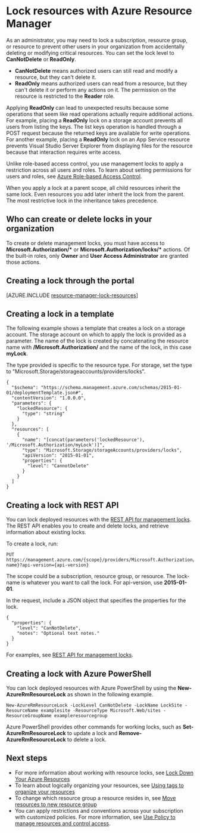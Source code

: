 <properties 
    pageTitle="Lock Resources with Resource Manager | Microsoft Azure" 
    description="Prevent users from updating or deleting certain resources by applying a restriction to all users and roles." 
    services="azure-resource-manager" 
    documentationCenter="" 
    authors="tfitzmac" 
    manager="timlt" 
    editor="tysonn"/>

<tags 
    ms.service="azure-resource-manager" 
    ms.workload="multiple" 
    ms.tgt_pltfrm="na" 
    ms.devlang="na" 
    ms.topic="article" 
    ms.date="08/15/2016" 
    ms.author="tomfitz"/>

# <a name="lock-resources-with-azure-resource-manager"></a>Lock resources with Azure Resource Manager

As an administrator, you may need to lock a subscription, resource group, or resource to prevent other users in your organization from accidentally deleting or modifying critical resources. You can set the lock level to **CanNotDelete** or **ReadOnly**. 

- **CanNotDelete** means authorized users can still read and modify a resource, but they can't delete it. 
- **ReadOnly** means authorized users can read from a resource, but they can't delete it or perform any actions on it. The permission on the resource is restricted to the **Reader** role. 

Applying **ReadOnly** can lead to unexpected results because some operations that seem like read operations actually require additional actions. For example, placing a **ReadOnly** lock on a storage account prevents all users from listing the keys. The list keys operation is handled through a POST request because the returned keys are available for write operations. For another example, placing a **ReadOnly** lock on an App Service resource prevents Visual Studio Server Explorer from displaying files for the resource because that interaction requires write access.

Unlike role-based access control, you use management locks to apply a restriction across all users and roles. To learn about setting permissions for users and roles, see [Azure Role-based Access Control](./active-directory/role-based-access-control-configure.md).

When you apply a lock at a parent scope, all child resources inherit the same lock. Even resources you add later inherit the lock from the parent. The most restrictive lock in the inheritance takes precedence.

## <a name="who-can-create-or-delete-locks-in-your-organization"></a>Who can create or delete locks in your organization

To create or delete management locks, you must have access to **Microsoft.Authorization/\*** or **Microsoft.Authorization/locks/\*** actions. Of the built-in roles, only **Owner** and **User Access Administrator** are granted those actions.

## <a name="creating-a-lock-through-the-portal"></a>Creating a lock through the portal

[AZURE.INCLUDE [resource-manager-lock-resources](../includes/resource-manager-lock-resources.md)]

## <a name="creating-a-lock-in-a-template"></a>Creating a lock in a template

The following example shows a template that creates a lock on a storage account. The storage account on which to apply the lock is provided as a parameter. The name of the lock is created by concatenating the resource name with **/Microsoft.Authorization/** and the name of the lock, in this case **myLock**.

The type provided is specific to the resource type. For storage, set the type to "Microsoft.Storage/storageaccounts/providers/locks".

    {
      "$schema": "https://schema.management.azure.com/schemas/2015-01-01/deploymentTemplate.json#",
      "contentVersion": "1.0.0.0",
      "parameters": {
        "lockedResource": {
          "type": "string"
        }
      },
      "resources": [
        {
          "name": "[concat(parameters('lockedResource'), '/Microsoft.Authorization/myLock')]",
          "type": "Microsoft.Storage/storageAccounts/providers/locks",
          "apiVersion": "2015-01-01",
          "properties": {
            "level": "CannotDelete"
          }
        }
      ]
    }

## <a name="creating-a-lock-with-rest-api"></a>Creating a lock with REST API

You can lock deployed resources with the [REST API for management locks](https://msdn.microsoft.com/library/azure/mt204563.aspx). The REST API enables you to create and delete locks, and retrieve information about existing locks.

To create a lock, run:

    PUT https://management.azure.com/{scope}/providers/Microsoft.Authorization/locks/{lock-name}?api-version={api-version}

The scope could be a subscription, resource group, or resource. The lock-name is whatever you want to call the lock. For api-version, use **2015-01-01**.

In the request, include a JSON object that specifies the properties for the lock.

    {
      "properties": {
        "level": "CanNotDelete",
        "notes": "Optional text notes."
      }
    } 

For examples, see [REST API for management locks](https://msdn.microsoft.com/library/azure/mt204563.aspx).

## <a name="creating-a-lock-with-azure-powershell"></a>Creating a lock with Azure PowerShell

You can lock deployed resources with Azure PowerShell by using the **New-AzureRmResourceLock** as shown in the following example.

    New-AzureRmResourceLock -LockLevel CanNotDelete -LockName LockSite -ResourceName examplesite -ResourceType Microsoft.Web/sites -ResourceGroupName exampleresourcegroup

Azure PowerShell provides other commands for working locks, such as **Set-AzureRmResourceLock** to update a lock and **Remove-AzureRmResourceLock** to delete a lock.

## <a name="next-steps"></a>Next steps

- For more information about working with resource locks, see [Lock Down Your Azure Resources](http://blogs.msdn.com/b/cloud_solution_architect/archive/2015/06/18/lock-down-your-azure-resources.aspx)
- To learn about logically organizing your resources, see [Using tags to organize your resources](resource-group-using-tags.md)
- To change which resource group a resource resides in, see [Move resources to new resource group](resource-group-move-resources.md)
- You can apply restrictions and conventions across your subscription with customized policies. For more information, see [Use Policy to manage resources and control access](resource-manager-policy.md).
